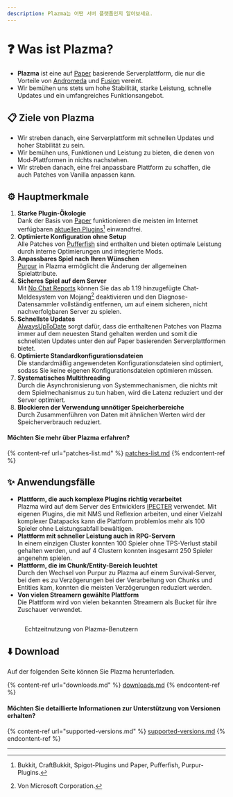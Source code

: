 ```yaml
---
description: Plazma는 어떤 서버 플랫폼인지 알아보세요.
---
```


# ❓ Was ist Plazma?

- **Plazma** ist eine auf [Paper](https://github.com/PaperMC/Paper) basierende Serverplattform, die nur die Vorteile von [Andromeda](https://github.com/EarendelArchived/Andromeda) und [Fusion](https://github.com/RuinedTechnologyUnify/Fusion) vereint.
- Wir bemühen uns stets um hohe Stabilität, starke Leistung, schnelle Updates und ein umfangreiches Funktionsangebot.

## 📋 Ziele von Plazma <a href="#id-1" id="id-1"></a>

- Wir streben danach, eine Serverplattform mit schnellen Updates und hoher Stabilität zu sein.
- Wir bemühen uns, Funktionen und Leistung zu bieten, die denen von Mod-Plattformen in nichts nachstehen.
- Wir streben danach, eine frei anpassbare Plattform zu schaffen, die auch Patches von Vanilla anpassen kann.

## ⚙️ Hauptmerkmale <a href="#id-2" id="id-2"></a>

1. **Starke Plugin-Ökologie**\
   Dank der Basis von [Paper](https://github.com/PaperMC/Paper) funktionieren die meisten im Internet verfügbaren [aktuellen Plugins](#user-content-fn-1)[^1] einwandfrei.
2. **Optimierte Konfiguration ohne Setup**\
   Alle Patches von [Pufferfish](https://github.com/pufferfish-gg/Pufferfish) sind enthalten und bieten optimale Leistung durch interne Optimierungen und integrierte Mods.
3. **Anpassbares Spiel nach Ihren Wünschen**\
   [Purpur](https://github.com/PurpurMC/Purpur) in Plazma ermöglicht die Änderung der allgemeinen Spielattribute.
4. **Sicheres Spiel auf dem Server**\
   Mit [No Chat Reports](https://github.com/Aizistral-Studios/No-Chat-Reports) können Sie das ab 1.19 hinzugefügte Chat-Meldesystem von Mojang[^2] deaktivieren und den Diagnose-Datensammler vollständig entfernen, um auf einem sicheren, nicht nachverfolgbaren Server zu spielen.
5. **Schnellste Updates**\
   [AlwaysUpToDate](https://github.com/PlazmaMC/AlwaysUpToDate) sorgt dafür, dass die enthaltenen Patches von Plazma immer auf dem neuesten Stand gehalten werden und somit die schnellsten Updates unter den auf Paper basierenden Serverplattformen bietet.
6. **Optimierte Standardkonfigurationsdateien**\
   Die standardmäßig angewendeten Konfigurationsdateien sind optimiert, sodass Sie keine eigenen Konfigurationsdateien optimieren müssen.
7. **Systematisches Multithreading**\
   Durch die Asynchronisierung von Systemmechanismen, die nichts mit dem Spielmechanismus zu tun haben, wird die Latenz reduziert und der Server optimiert.
8. **Blockieren der Verwendung unnötiger Speicherbereiche**\
   Durch Zusammenführen von Daten mit ähnlichen Werten wird der Speicherverbrauch reduziert.

#### Möchten Sie mehr über Plazma erfahren? <a href="#etc-1" id="etc-1"></a>

{% content-ref url="patches-list.md" %}
[patches-list.md](patches-list.md)
{% endcontent-ref %}

## ✨ Anwendungsfälle <a href="#id-3" id="id-3"></a>

- **Plattform, die auch komplexe Plugins richtig verarbeitet**\
  Plazma wird auf dem Server des Entwicklers [IPECTER](https://github.com/IPECTER) verwendet. Mit eigenen Plugins, die mit NMS und Reflexion arbeiten, und einer Vielzahl komplexer Datapacks kann die Plattform problemlos mehr als 100 Spieler ohne Leistungsabfall bewältigen.
- **Plattform mit schneller Leistung auch in RPG-Servern**\
  In einem einzigen Cluster konnten 100 Spieler ohne TPS-Verlust stabil gehalten werden, und auf 4 Clustern konnten insgesamt 250 Spieler angenehm spielen.
- **Plattform, die im Chunk/Entity-Bereich leuchtet**\
  Durch den Wechsel von Purpur zu Plazma auf einem Survival-Server, bei dem es zu Verzögerungen bei der Verarbeitung von Chunks und Entities kam, konnten die meisten Verzögerungen reduziert werden.
- **Von vielen Streamern gewählte Plattform**\
  Die Plattform wird von vielen bekannten Streamern als Bucket für ihre Zuschauer verwendet.

<figure><img src="https://camo.githubusercontent.com/22acffd515755c2cee2078a7697ff35351c5ec7148eb2806deedbe63df1c4ed7/68747470733a2f2f6273746174732e6f72672f7369676e6174757265732f7365727665722d696d706c656d656e746174696f6e2f506c617a6d612e737667" alt=""><figcaption><p>Echtzeitnutzung von Plazma-Benutzern</p></figcaption></figure>

## ⬇️ Download

Auf der folgenden Seite können Sie Plazma herunterladen.

{% content-ref url="downloads.md" %}
[downloads.md](downloads.md)
{% endcontent-ref %}

#### Möchten Sie detaillierte Informationen zur Unterstützung von Versionen erhalten?

{% content-ref url="supported-versions.md" %}
[supported-versions.md](supported-versions.md)
{% endcontent-ref %}

***

[^1]: Bukkit, CraftBukkit, Spigot-Plugins und Paper, Pufferfish, Purpur-Plugins.

[^2]: Von Microsoft Corporation.

[^3]: Durch Deaktivieren des Chat-Meldesystems wird der Chat ausschließlich auf dem Server verarbeitet und das Chat-Tracking von Mojang verhindert.

[^4]: Zeit, die das Spiel angehalten wird, um die Systemmechanismen zu aktivieren.
